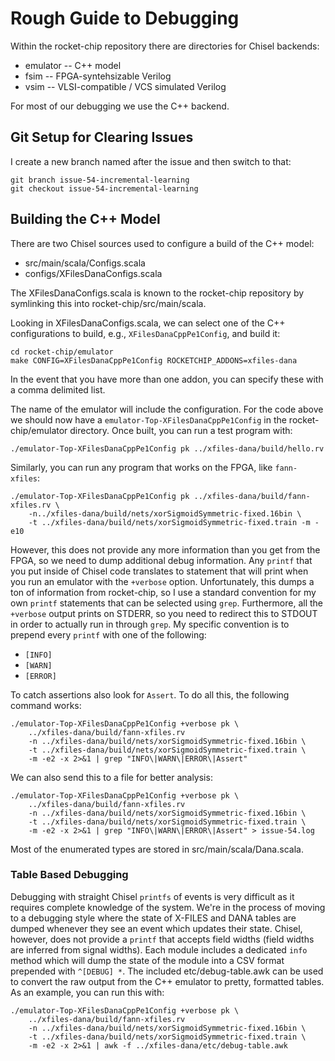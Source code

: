# Rough Guide to Debugging

Within the rocket-chip repository there are directories for Chisel backends:
* emulator -- C++ model
* fsim -- FPGA-syntehsizable Verilog
* vsim -- VLSI-compatible / VCS simulated Verilog

For most of our debugging we use the C++ backend.

## Git Setup for Clearing Issues
I create a new branch named after the issue and then switch to that:

```
git branch issue-54-incremental-learning
git checkout issue-54-incremental-learning
```

## Building the C++ Model

There are two Chisel sources used to configure a build of the C++ model:
* src/main/scala/Configs.scala
* configs/XFilesDanaConfigs.scala

The XFilesDanaConfigs.scala is known to the rocket-chip repository by symlinking this into rocket-chip/src/main/scala.

Looking in XFilesDanaConfigs.scala, we can select one of the C++ configurations to build, e.g., `XFilesDanaCppPe1Config`, and build it:

```
cd rocket-chip/emulator
make CONFIG=XFilesDanaCppPe1Config ROCKETCHIP_ADDONS=xfiles-dana
```

In the event that you have more than one addon, you can specify these with a comma delimited list.

The name of the emulator will include the configuration. For the code above we should now have a `emulator-Top-XFilesDanaCppPe1Config` in the rocket-chip/emulator directory. Once built, you can run a test program with:

```
./emulator-Top-XFilesDanaCppPe1Config pk ../xfiles-dana/build/hello.rv
```

Similarly, you can run any program that works on the FPGA, like `fann-xfiles`:

```
./emulator-Top-XFilesDanaCppPe1Config pk ../xfiles-dana/build/fann-xfiles.rv \
    -n../xfiles-dana/build/nets/xorSigmoidSymmetric-fixed.16bin \
    -t ../xfiles-dana/build/nets/xorSigmoidSymmetric-fixed.train -m -e10
```

However, this does not provide any more information than you get from the FPGA, so we need to dump additional debug information. Any `printf` that you put inside of Chisel code translates to statement that will print when you run an emulator with the `+verbose` option. Unfortunately, this dumps a ton of information from rocket-chip, so I use a standard convention for my own `printf` statements that can be selected using `grep`. Furthermore, all the `+verbose` output prints on STDERR, so you need to redirect this to STDOUT in order to actually run in through `grep`. My specific convention is to prepend every `printf` with one of the following:
* `[INFO]`
* `[WARN]`
* `[ERROR]`

To catch assertions also look for `Assert`. To do all this, the following command works:

```
./emulator-Top-XFilesDanaCppPe1Config +verbose pk \
    ../xfiles-dana/build/fann-xfiles.rv
    -n ../xfiles-dana/build/nets/xorSigmoidSymmetric-fixed.16bin \
    -t ../xfiles-dana/build/nets/xorSigmoidSymmetric-fixed.train \
    -m -e2 -x 2>&1 | grep "INFO\|WARN\|ERROR\|Assert"
```

We can also send this to a file for better analysis:

```
./emulator-Top-XFilesDanaCppPe1Config +verbose pk \
    ../xfiles-dana/build/fann-xfiles.rv
    -n ../xfiles-dana/build/nets/xorSigmoidSymmetric-fixed.16bin \
    -t ../xfiles-dana/build/nets/xorSigmoidSymmetric-fixed.train \
    -m -e2 -x 2>&1 | grep "INFO\|WARN\|ERROR\|Assert" > issue-54.log
```

Most of the enumerated types are stored in src/main/scala/Dana.scala.

### Table Based Debugging
Debugging with straight Chisel `printfs` of events is very difficult as it requires complete knowledge of the system. We're in the process of moving to a debugging style where the state of X-FILES and DANA tables are dumped whenever they see an event which updates their state. Chisel, however, does not provide a `printf` that accepts field widths (field widths are inferred from signal widths). Each module includes a dedicated `info` method which will dump the state of the module into a CSV format prepended with `^[DEBUG] *`. The included etc/debug-table.awk can be used to convert the raw output from the C++ emulator to pretty, formatted tables. As an example, you can run this with:

```
./emulator-Top-XFilesDanaCppPe1Config +verbose pk \
    ../xfiles-dana/build/fann-xfiles.rv
    -n ../xfiles-dana/build/nets/xorSigmoidSymmetric-fixed.16bin \
    -t ../xfiles-dana/build/nets/xorSigmoidSymmetric-fixed.train \
    -m -e2 -x 2>&1 | awk -f ../xfiles-dana/etc/debug-table.awk
```
